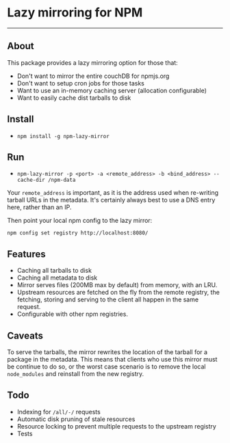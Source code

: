 # Lazy mirroring for NPM
---

## About

This package provides a lazy mirroring option for those that:

  * Don't want to mirror the entire couchDB for npmjs.org
  * Don't want to setup cron jobs for those tasks
  * Want to use an in-memory caching server (allocation configurable)
  * Want to easily cache dist tarballs to disk

## Install

  * `npm install -g npm-lazy-mirror`

## Run

  * `npm-lazy-mirror -p <port> -a <remote_address> -b <bind_address> --cache-dir /npm-data`

Your `remote_address` is important, as it is the address used when re-writing
tarball URLs in the metadata. It's certainly always best to use a DNS entry here,
rather than an IP.

Then point your local npm config to the lazy mirror:

    npm config set registry http://localhost:8080/

## Features

  * Caching all tarballs to disk
  * Caching all metadata to disk
  * Mirror serves files (200MB max by default) from memory, with an LRU.
  * Upstream resources are fetched on the fly from the remote registry, the fetching, storing and serving to the client all happen in the same request.
  * Configurable with other npm registries.

## Caveats

To serve the tarballs, the mirror rewrites the location of the tarball for a
package in the metadata. This means that clients who use this mirror must be continue to do so,
or the worst case scenario is to remove the local `node_modules` and reinstall from the new registry.

## Todo

  * Indexing for `/all/-/` requests
  * Automatic disk pruning of stale resources
  * Resource locking to prevent multiple requests to the upstream registry
  * Tests

